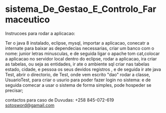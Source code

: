 # sistema_De_Gestao_E_Controlo_Farmaceutico

Instrucoes para rodar a aplicacao: 

Ter o java 8 instalado, eclipse, mysql, importar a aplicacao, conecatr a internate para baixar as dependecias necessarias, criar um banco com o nome: junior letras minusculas, e de seguida
ligar o apache tom cat,colocar a aplicacao no servidor local dentro do eclipse, rodar a aplicacao, ira criar as tabelas, ou seja as entidades, ir ate o ambiente sql criar nas tabelas estado, cidade, e pessoa os seus devidos registros
, e de seguida ir ate java Test, abrir o directorio, de Test, onde vem escrito "dao" rodar a classe, UsuarioTest, para criar o usurio para poder fazer login no sistema:
e de seguida comecar a usar o sistema de forma simples, pode hospeder se precisar;

contactos para caso de Duvudas:
+258 845-072-619
sotosword@gamail.com
